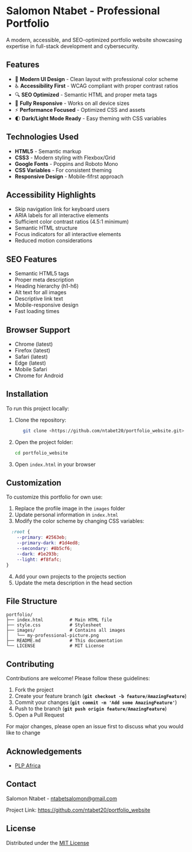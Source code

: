 # Salomon Ntabet - Professional Portfolio

A modern, accessible, and SEO-optimized portfolio website showcasing expertise in full-stack development and cybersecurity.

## Features

- 🎨 **Modern UI Design** - Clean layout with professional color scheme
- ♿ **Accessibility First** - WCAG compliant with proper contrast ratios
- 🔍 **SEO Optimized** - Semantic HTML and proper meta tags
- 📱 **Fully Responsive** - Works on all device sizes
- ⚡ **Performance Focused** - Optimized CSS and assets
- 🌓 **Dark/Light Mode Ready** - Easy theming with CSS variables

## Technologies Used

- **HTML5** - Semantic markup
- **CSS3** - Modern styling with Flexbox/Grid
- **Google Fonts** - Poppins and Roboto Mono
- **CSS Variables** - For consistent theming
- **Responsive Design** - Mobile-fifrst approach

## Accessibility Highlights

* Skip navigation link for keyboard users
* ARIA labels for all interactive elements
* Sufficient color contrast ratios (4.5:1 minimum)
* Semantic HTML structure
* Focus indicators for all interactive elements
* Reduced motion considerations

## SEO Features

- Semantic HTML5 tags
- Proper meta description
- Heading hierarchy (h1-h6)
- Alt text for all images
- Descriptive link text
- Mobile-responsive design
- Fast loading times

## Browser Support

* Chrome (latest)
* Firefox (latest)
* Safari (latest)
* Edge (latest)
* Mobile Safari
* Chrome for Android

## Installation

To run this project locally:

1. Clone the repository:

   ```bash
      git clone <https://github.com/ntabet20/portfolio_website.git>
   ```

2. Open the project folder:

   ```bash
   cd portfolio_website
   ```

3. Open `index.html` in your browser

## Customization

To customize this portfolio for own use:

1. Replace the profile image in the `images` folder
2. Update personal information in `index.html`
3. Modify the color scheme by changing CSS variables:

  ```css
    :root {
      --primary: #2563eb;
      --primary-dark: #1d4ed8;
      --secondary: #8b5cf6;
      --dark: #1e293b;
      --light: #f8fafc;
  }
  ```

4. Add your own projects to the projects section
5. Update the meta description in the head section

## File Structure

```text
portfolio/
├── index.html          # Main HTML file
├── style.css           # Stylesheet
├── images/             # Contains all images
│   └── my-professional-picture.png
├── README.md           # This documentation
└── LICENSE             # MIT License
```

## Contributing

Contributions are welcome! Please follow these guidelines:

1. Fork the project
2. Create your feature branch (**`git checkout -b feature/AmazingFeature`**)
3. Commit your changes (**`git commit -m 'Add some AmazingFeature'`**)
4. Push to the branch (**`git push origin feature/AmazingFeature`**)
5. Open a Pull Request

For major changes, please open an issue first
to discuss what you would like to change

## Acknowledgements

* [PLP Africa](https://www.powerlearnprojectafrica.org/)

## Contact

Salomon Ntabet - <ntabetsalomon@gmail.com>

Project Link: <https://github.com/ntabet20/portfolio_website>

## License

Distributed under the [MIT License](https://choosealicense.com/licenses/mit/)
